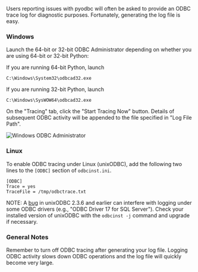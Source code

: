 Users reporting issues with pyodbc will often be asked to provide an ODBC trace log for diagnostic purposes. Fortunately, generating the log file is easy.

### Windows

Launch the 64-bit or 32-bit ODBC Administrator depending on whether you are using 64-bit or 32-bit Python:

If you are running 64-bit Python, launch

```
C:\Windows\System32\odbcad32.exe
```

If you are running 32-bit Python, launch

```
C:\Windows\SysWOW64\odbcad32.exe
```

On the "Tracing" tab, click the "Start Tracing Now" button. Details of subsequent ODBC activity will be appended to the file specified in "Log File Path".

![Windows ODBC Administrator](https://i.stack.imgur.com/29vY0.png)

### Linux

To enable ODBC tracing under Linux (unixODBC), add the following two lines to the `[ODBC]` section of `odbcinst.ini`.

```
[ODBC]
Trace = yes
TraceFile = /tmp/odbctrace.txt
```

NOTE: A [bug](https://github.com/lurcher/unixODBC/pull/14) in unixODBC 2.3.6 and earlier can interfere with logging under some ODBC drivers (e.g., "ODBC Driver 17 for SQL Server"). Check your installed version of unixODBC with the `odbcinst -j` command and upgrade if necessary.


### General Notes

Remember to turn off ODBC tracing after generating your log file. Logging ODBC activity slows down ODBC operations and the log file will quickly become very large.
